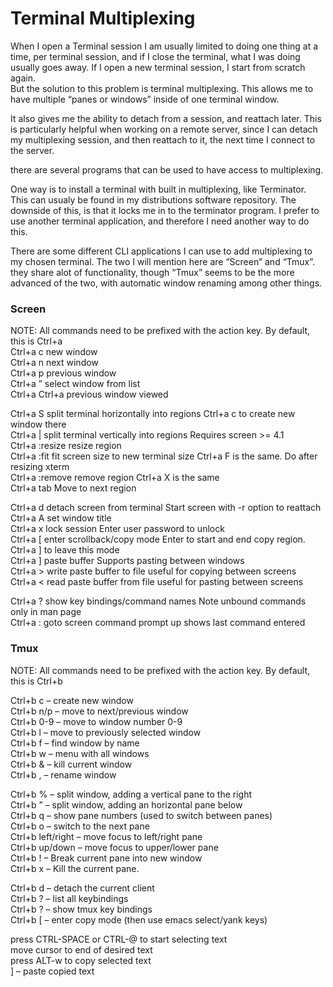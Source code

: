 # Terminal Multiplexing

When I open a Terminal session I am usually limited to doing one thing at a time, per terminal session, and if I close the terminal, what I was doing usually goes away. If I open a new terminal session, I start from scratch again.  
But the solution to this problem is terminal multiplexing. This allows me to have multiple “panes or windows” inside of one terminal window.

It also gives me the ability to detach from a session, and reattach later. This is particularly helpful when working on a remote server, since I can detach my multiplexing session, and then reattach to it, the next time I connect to the server.

there are several programs that can be used to have access to multiplexing.

One way is to install a terminal with built in multiplexing, like Terminator. This can usualy be found in my distributions software repository. The downside of this, is that it locks me in to the terminator program. I prefer to use another terminal application, and therefore I need another way to do this.

There are some different CLI applications I can use to add multiplexing to my chosen terminal. The two I will mention here are “Screen” and “Tmux”. they share alot of functionality, though “Tmux” seems to be the more advanced of the two, with automatic window renaming among other things.

### Screen

NOTE: All commands need to be prefixed with the action key. By default, this is Ctrl+a  
Ctrl+a c new window  
Ctrl+a n next window  
Ctrl+a p previous window  
Ctrl+a ” select window from list  
Ctrl+a Ctrl+a previous window viewed

Ctrl+a S split terminal horizontally into regions Ctrl+a c to create new window there  
Ctrl+a | split terminal vertically into regions Requires screen >= 4.1  
Ctrl+a :resize resize region  
Ctrl+a :fit fit screen size to new terminal size Ctrl+a F is the same. Do after resizing xterm  
Ctrl+a :remove remove region Ctrl+a X is the same  
Ctrl+a tab Move to next region

Ctrl+a d detach screen from terminal Start screen with -r option to reattach  
Ctrl+a A set window title  
Ctrl+a x lock session Enter user password to unlock  
Ctrl+a [ enter scrollback/copy mode Enter to start and end copy region. Ctrl+a ] to leave this mode  
Ctrl+a ] paste buffer Supports pasting between windows  
Ctrl+a > write paste buffer to file useful for copying between screens  
Ctrl+a < read paste buffer from file useful for pasting between screens

Ctrl+a ? show key bindings/command names Note unbound commands only in man page  
Ctrl+a : goto screen command prompt up shows last command entered

### Tmux

NOTE: All commands need to be prefixed with the action key. By default, this is Ctrl+b

Ctrl+b c – create new window  
Ctrl+b n/p – move to next/previous window  
Ctrl+b 0-9 – move to window number 0-9  
Ctrl+b l – move to previously selected window  
Ctrl+b f – find window by name  
Ctrl+b w – menu with all windows  
Ctrl+b & – kill current window  
Ctrl+b , – rename window

Ctrl+b % – split window, adding a vertical pane to the right  
Ctrl+b ” – split window, adding an horizontal pane below  
Ctrl+b q – show pane numbers (used to switch between panes)  
Ctrl+b o – switch to the next pane  
Ctrl+b left/right – move focus to left/right pane  
Ctrl+b up/down – move focus to upper/lower pane  
Ctrl+b ! – Break current pane into new window  
Ctrl+b x – Kill the current pane.

Ctrl+b d – detach the current client  
Ctrl+b ? – list all keybindings  
Ctrl+b ? – show tmux key bindings  
Ctrl+b [ – enter copy mode (then use emacs select/yank keys)

press CTRL-SPACE or CTRL-@ to start selecting text  
move cursor to end of desired text  
press ALT-w to copy selected text  
] – paste copied text
